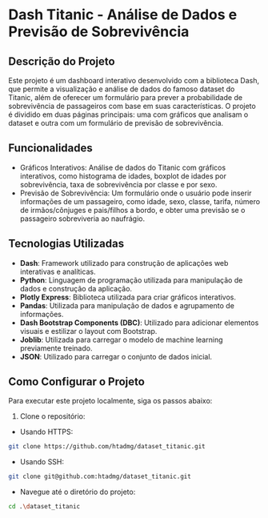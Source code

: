 # Dash Titanic - Análise de Dados e Previsão de Sobrevivência

## Descrição do Projeto
Este projeto é um dashboard interativo desenvolvido com a biblioteca Dash, que permite a visualização e análise de dados do famoso dataset do Titanic, além de oferecer um formulário para prever a probabilidade de sobrevivência de passageiros com base em suas características. O projeto é dividido em duas páginas principais: uma com gráficos que analisam o dataset e outra com um formulário de previsão de sobrevivência.

## Funcionalidades
- Gráficos Interativos: Análise de dados do Titanic com gráficos interativos, como histograma de idades, boxplot de idades por sobrevivência, taxa de sobrevivência por classe e por sexo.
- Previsão de Sobrevivência: Um formulário onde o usuário pode inserir informações de um passageiro, como idade, sexo, classe, tarifa, número de irmãos/cônjuges e pais/filhos a bordo, e obter uma previsão se o passageiro sobreviveria ao naufrágio.

## Tecnologias Utilizadas

- **Dash**: Framework utilizado para construção de aplicações web interativas e analíticas.
- **Python**: Linguagem de programação utilizada para manipulação de dados e construção da aplicação.
- **Plotly Express**: Biblioteca utilizada para criar gráficos interativos.
- **Pandas**: Utilizada para manipulação de dados e agrupamento de informações.
- **Dash Bootstrap Components (DBC)**: Utilizado para adicionar elementos visuais e estilizar o layout com Bootstrap.
- **Joblib**: Utilizada para carregar o modelo de machine learning previamente treinado.
- **JSON**: Utilizado para carregar o conjunto de dados inicial.

## Como Configurar o Projeto

Para executar este projeto localmente, siga os passos abaixo:

1. Clone o repositório:

- Usando HTTPS:
```bash
git clone https://github.com/htadmg/dataset_titanic.git
```
- Usando SSH:
```bash
git clone git@github.com:htadmg/dataset_titanic.git
```
- Navegue até o diretório do projeto:
```bash
cd .\dataset_titanic
```
